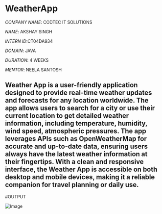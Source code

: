 # WeatherApp

*COMPANY NAME*: CODTEC IT SOLUTIONS

*NAME*: AKSHAY SINGH

*INTERN ID*:CT04DA934

*DOMAIN*: JAVA

*DURATION*: 4 WEEKS

*MENTOR*: NEELA SANTOSH

## Weather App is a user-friendly application designed to provide real-time weather updates and forecasts for any location worldwide. The app allows users to search for a city or use their current location to get detailed weather information, including temperature, humidity, wind speed, atmospheric pressures.  The app leverages APIs such as OpenWeatherMap for accurate and up-to-date data, ensuring users always have the latest weather information at their fingertips. With a clean and responsive interface, the Weather App is accessible on both desktop and mobile devices, making it a reliable companion for travel planning or daily use.

#OUTPUT

![Image](https://github.com/user-attachments/assets/9362ab32-3e0c-401e-bccf-a4aa001a476b)
